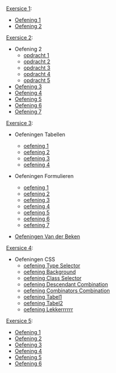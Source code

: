 [Exersice 1](https://github.com/Web-Development-I/01EX-HTMLBasisDeel1-CSSIntro):
* [Oefening 1](https://n0merc1-nhya.github.io/HoGent/S1/Web/les1/ex/oefening01/index.html)
* [Oefening 2](https://n0merc1-nhya.github.io/HoGent/S1/Web/les1/ex/oefening02/index.html) 

[Exersice 2](https://github.com/Web-Development-I/02EX-HTMLBasisDeel2):
* Oefening 2
    * [opdracht 1](https://n0merc1-nhya.github.io/HoGent/S1/Web/les2/ex/oefening02-lists-hyperlinks/opdracht01.html)
    * [opdracht 2](https://n0merc1-nhya.github.io/HoGent/S1/Web/les2/ex/oefening02-lists-hyperlinks/opdracht02.html)
    * [opdracht 3](https://n0merc1-nhya.github.io/HoGent/S1/Web/les2/ex/oefening02-lists-hyperlinks/opdracht03.html)
    * [opdracht 4](https://n0merc1-nhya.github.io/HoGent/S1/Web/les2/ex/oefening02-lists-hyperlinks/opdracht04.html)
    * [opdracht 5](https://n0merc1-nhya.github.io/HoGent/S1/Web/les2/ex/oefening02-lists-hyperlinks/opdracht05.html)
* [Oefening 3](https://www.vrt.be/vrtnws/nl/)
* [Oefening 4](https://n0merc1-nhya.github.io/HoGent/S1/Web/les2/ex/oefening04-hyperlinks-afbeeldingen/index.html)
* [Oefening 5](https://n0merc1-nhya.github.io/HoGent/S1/Web/les2/ex/oefening05-afbeeldingen-wolven/index.html)
* [Oefening 6](https://n0merc1-nhya.github.io/HoGent/S1/Web/les2/ex/oefening06-vanderBeken/index.html)
* [Oefening 7](https://n0merc1-nhya.github.io/HoGent/S1/Web/les2/ex/oefening07-agro-en-bio/index.html)

[Exersice 3](https://github.com/Web-Development-I/03EX-HTMLTabellenFormulieren):
* Oefeningen Tabellen
    * [oefening 1](https://n0merc1-nhya.github.io/HoGent/S1/Web/les3/ex/01-tabellen/oefening1/index.html)
    * [oefening 2](https://n0merc1-nhya.github.io/HoGent/S1/Web/les3/ex/01-tabellen/oefening2/index.html)
    * [oefening 3](https://n0merc1-nhya.github.io/HoGent/S1/Web/les3/ex/01-tabellen/oefening3/index.html)
    * [oefening 4](https://n0merc1-nhya.github.io/HoGent/S1/Web/les3/ex/01-tabellen/oefening4/index.html)

* Oefeningen Formulieren
    * [oefening 1](https://n0merc1-nhya.github.io/HoGent/S1/Web/les3/ex/02-formulieren/oefeningen/oefening01.html)
    * [oefening 2](https://n0merc1-nhya.github.io/HoGent/S1/Web/les3/ex/02-formulieren/oefeningen/oefening02.html)
    * [oefening 3](https://n0merc1-nhya.github.io/HoGent/S1/Web/les3/ex/02-formulieren/oefeningen/oefening03.html)
    * [oefening 4](https://n0merc1-nhya.github.io/HoGent/S1/Web/les3/ex/02-formulieren/oefeningen/oefening04.html)
    * [oefening 5](https://n0merc1-nhya.github.io/HoGent/S1/Web/les3/ex/02-formulieren/oefeningen/oefening05.html)
    * [oefening 6](https://n0merc1-nhya.github.io/HoGent/S1/Web/les3/ex/02-formulieren/oefeningen/oefening06.html)
    * [oefening 7](https://n0merc1-nhya.github.io/HoGent/S1/Web/les3/ex/02-formulieren/BolDotCom/index.html)

* [Oefeningen Van der Beken](https://n0merc1-nhya.github.io/HoGent/S1/Web/les3/ex/03-VanderBeken/contact.html)

[Exersice 4](https://github.com/Web-Development-I/04EX-CSSBasisDeel1):
* Oefeningen CSS
    * [oefening Type Selector](https://n0merc1-nhya.github.io/HoGent/S1/Web/les4/ex/oefening01-type-selectors/index.html)
    * [oefening Background](https://n0merc1-nhya.github.io/HoGent/S1/Web/les4/ex/oefening02-backgrounds-id-selectors/index.html)
    * [oefening Class Selector](https://n0merc1-nhya.github.io/HoGent/S1/Web/les4/ex/oefening03-classs-selectors/index.html)
    * [oefening Descendant Combination](https://n0merc1-nhya.github.io/HoGent/S1/Web/les4/ex/oefening04-descendant-combinator_pseudo-classes_pseudo-elements/index.html)
    * [oefening Combinators Combination](https://n0merc1-nhya.github.io/HoGent/S1/Web/les4/ex/oefening05-combinators-descendant-child-sibling/index.html)
    * [oefening Tabel1](https://n0merc1-nhya.github.io/HoGent/S1/Web/les4/ex/oefening06-tabelopmaak/index.html)
    * [oefening Tabel2](https://n0merc1-nhya.github.io/HoGent/S1/Web/les4/ex/oefening07-tabelopmaak/index.html)
    * [oefening Lekkerrrrrr](https://n0merc1-nhya.github.io/HoGent/S1/Web/les4/ex/oefening08-Lekkerrrrr/index.html)

[Exersice 5](https://github.com/Web-Development-I/05EX-CSSBasisDeel2):
* [Oefening 1](https://n0merc1-nhya.github.io/HoGent/S1/Web/les5/ex/oefening01-cascade-inheritance/index.html)
* [Oefening 2](https://n0merc1-nhya.github.io/HoGent/S1/Web/les5/ex/oefening02-cascade-inheritance/index.html)
* [Oefening 3](https://n0merc1-nhya.github.io/HoGent/S1/Web/les5/ex/oefening03-table/index.html)
* [Oefening 4](https://n0merc1-nhya.github.io/HoGent/S1/Web/les5/ex/oefening04-kleuren/index.html)
* [Oefening 5](https://n0merc1-nhya.github.io/HoGent/S1/Web/les5/ex/oefening05-vanderbeken/index.html)
* [Oefening 6](https://n0merc1-nhya.github.io/HoGent/S1/Web/les5/ex/oefening06-likwiepedia/index.html)

